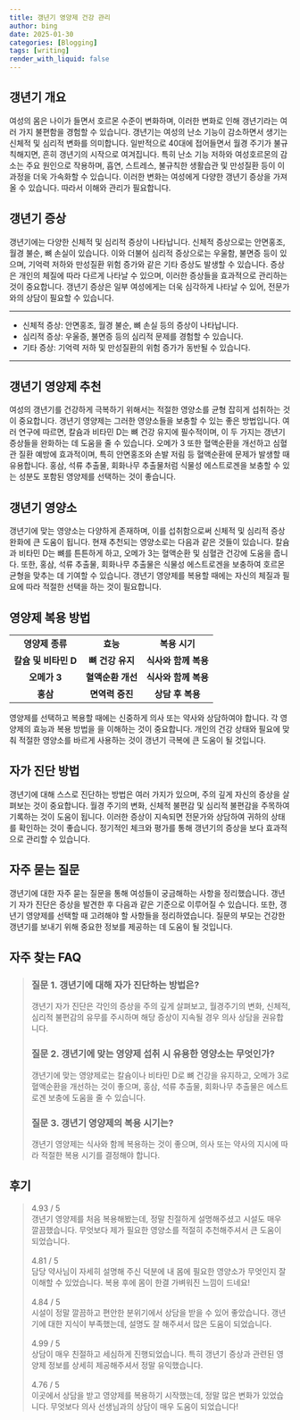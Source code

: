 ```yaml
---
title: 갱년기 영양제 건강 관리
author: bing
date: 2025-01-30
categories: [Blogging]
tags: [writing]
render_with_liquid: false
---
```



<h2 id='갱년기_개요'>갱년기 개요</h2>

<p>여성의 몸은 나이가 들면서 호르몬 수준이 변화하며, 이러한 변화로 인해 갱년기라는 여러 가지 불편함을 경험할 수 있습니다. 갱년기는 여성의 난소 기능이 감소하면서 생기는 신체적 및 심리적 변화를 의미합니다. 일반적으로 40대에 접어들면서 월경 주기가 불규칙해지면, 흔히 갱년기의 시작으로 여겨집니다. 특히 난소 기능 저하와 여성호르몬의 감소는 주요 원인으로 작용하며, 흡연, 스트레스, 불규칙한 생활습관 및 만성질환 등이 이 과정을 더욱 가속화할 수 있습니다. 이러한 변화는 여성에게 다양한 갱년기 증상을 가져올 수 있습니다. 따라서 이해와 관리가 필요합니다.</p>

<h2 id='갱년기 증상'>갱년기 증상</h2>

<p>갱년기에는 다양한 신체적 및 심리적 증상이 나타납니다. 신체적 증상으로는 안면홍조, 월경 불순, 뼈 손실이 있습니다. 이와 더불어 심리적 증상으로는 우울함, 불면증 등이 있으며, 기억력 저하와 만성질환 위험 증가와 같은 기타 증상도 발생할 수 있습니다. 증상은 개인의 체질에 따라 다르게 나타날 수 있으며, 이러한 증상들을 효과적으로 관리하는 것이 중요합니다. 갱년기 증상은 일부 여성에게는 더욱 심각하게 나타날 수 있어, 전문가와의 상담이 필요할 수 있습니다.</p>

<hr />

<ul>
    <li>신체적 증상: 안면홍조, 월경 불순, 뼈 손실 등의 증상이 나타납니다.</li>
    <li>심리적 증상: 우울증, 불면증 등의 심리적 문제를 경험할 수 있습니다.</li>
    <li>기타 증상: 기억력 저하 및 만성질환의 위험 증가가 동반될 수 있습니다.</li>
</ul>

<hr />

<h2 id='갱년기_영양제 추천'>갱년기 영양제 추천</h2>

<p>여성의 갱년기를 건강하게 극복하기 위해서는 적절한 영양소를 균형 잡히게 섭취하는 것이 중요합니다. 갱년기 영양제는 그러한 영양소들을 보충할 수 있는 좋은 방법입니다. 여러 연구에 따르면, 칼슘과 비타민 D는 뼈 건강 유지에 필수적이며, 이 두 가지는 갱년기 증상들을 완화하는 데 도움을 줄 수 있습니다. 오메가 3 또한 혈액순환을 개선하고 심혈관 질환 예방에 효과적이며, 특히 안면홍조와 손발 저림 등 혈액순환에 문제가 발생할 때 유용합니다. 홍삼, 석류 추출물, 회화나무 추출물처럼 식물성 에스트로겐을 보충할 수 있는 성분도 포함된 영양제를 선택하는 것이 좋습니다.</p>

<h2 id='갱년기_영양소'>갱년기 영양소</h2>

<p>갱년기에 맞는 영양소는 다양하게 존재하며, 이를 섭취함으로써 신체적 및 심리적 증상 완화에 큰 도움이 됩니다. 현재 추천되는 영양소로는 다음과 같은 것들이 있습니다. 칼슘과 비타민 D는 뼈를 튼튼하게 하고, 오메가 3는 혈액순환 및 심혈관 건강에 도움을 줍니다. 또한, 홍삼, 석류 추출물, 회화나무 추출물은 식물성 에스트로겐을 보충하여 호르몬 균형을 맞추는 데 기여할 수 있습니다. 갱년기 영양제를 복용할 때에는 자신의 체질과 필요에 따라 적절한 선택을 하는 것이 필요합니다.</p>

<h2 id='영양제 복용_방법'>영양제 복용 방법</h2>

<table>
    <tr>
        <td style="text-align: center; height: 17px;"><b>영양제 종류</b></td>
        <td style="text-align: center; height: 17px;"><b>효능</b></td>
        <td style="text-align: center; height: 17px;"><b>복용 시기</b></td>
    </tr>
    <tr>
        <td style="text-align: center; height: 17px;"><b>칼슘 및 비타민 D</b></td>
        <td style="text-align: center; height: 17px;"><b>뼈 건강 유지</b></td>
        <td style="text-align: center; height: 17px;"><b>식사와 함께 복용</b></td>
    </tr>
    <tr>
        <td style="text-align: center; height: 17px;"><b>오메가 3</b></td>
        <td style="text-align: center; height: 17px;"><b>혈액순환 개선</b></td>
        <td style="text-align: center; height: 17px;"><b>식사와 함께 복용</b></td>
    </tr>
    <tr>
        <td style="text-align: center; height: 17px;"><b>홍삼</b></td>
        <td style="text-align: center; height: 17px;"><b>면역력 증진</b></td>
        <td style="text-align: center; height: 17px;"><b>상담 후 복용</b></td>
    </tr>
</table>

<p>영양제를 선택하고 복용할 때에는 신중하게 의사 또는 약사와 상담하여야 합니다. 각 영양제의 효능과 복용 방법을 을 이해하는 것이 중요합니다. 개인의 건강 상태와 필요에 맞춰 적절한 영양소를 바르게 사용하는 것이 갱년기 극복에 큰 도움이 될 것입니다.</p>

<h2 id='자가 진단_방법'>자가 진단 방법</h2>

<p>갱년기에 대해 스스로 진단하는 방법은 여러 가지가 있으며, 주의 깊게 자신의 증상을 살펴보는 것이 중요합니다. 월경 주기의 변화, 신체적 불편감 및 심리적 불편감을 주목하여 기록하는 것이 도움이 됩니다. 이러한 증상이 지속되면 전문가와 상담하여 귀하의 상태를 확인하는 것이 좋습니다. 정기적인 체크와 평가를 통해 갱년기의 증상을 보다 효과적으로 관리할 수 있습니다.</p>

<h2 id='자주 묻는 질문'>자주 묻는 질문</h2>

<p>갱년기에 대한 자주 묻는 질문을 통해 여성들이 궁금해하는 사항을 정리했습니다. 갱년기 자가 진단은 증상을 발견한 후 다음과 같은 기준으로 이루어질 수 있습니다. 또한, 갱년기 영양제를 선택할 때 고려해야 할 사항들을 정리하였습니다. 질문의 부모는 건강한 갱년기를 보내기 위해 중요한 정보를 제공하는 데 도움이 될 것입니다.</p>


<h2 id='자주_찾는_FAQ'>자주 찾는 FAQ</h2>
<div itemscope="" itemtype="https://schema.org/FAQPage"> 
<blockquote> 
<div itemscope="" itemprop="mainEntity" itemtype="https://schema.org/Question"> 
<h3 itemprop="name">질문 1. 갱년기에 대해 자가 진단하는 방법은?</h3> 
<div itemscope="" itemprop="acceptedAnswer" itemtype="https://schema.org/Answer"> 
<span itemprop="text"> 
<p>갱년기 자가 진단은 각인의 증상을 주의 깊게 살펴보고, 월경주기의 변화, 신체적, 심리적 불편감의 유무를 주시하며 해당 증상이 지속될 경우 의사 상담을 권유합니다.</p> 
</span> 
</div> 
</div> 

<div itemscope="" itemprop="mainEntity" itemtype="https://schema.org/Question"> 
<h3 itemprop="name">질문 2. 갱년기에 맞는 영양제 섭취 시 유용한 영양소는 무엇인가?</h3> 
<div itemscope="" itemprop="acceptedAnswer" itemtype="https://schema.org/Answer"> 
<span itemprop="text"> 
<p>갱년기에 맞는 영양제로는 칼슘이나 비타민 D로 뼈 건강을 유지하고, 오메가 3로 혈액순환을 개선하는 것이 좋으며, 홍삼, 석류 추출물, 회화나무 추출물은 에스트로겐 보충에 도움을 줄 수 있습니다.</p> 
</span> 
</div> 
</div> 

<div itemscope="" itemprop="mainEntity" itemtype="https://schema.org/Question"> 
<h3 itemprop="name">질문 3. 갱년기 영양제의 복용 시기는?</h3> 
<div itemscope="" itemprop="acceptedAnswer" itemtype="https://schema.org/Answer"> 
<span itemprop="text"> 
<p>갱년기 영양제는 식사와 함께 복용하는 것이 좋으며, 의사 또는 약사의 지시에 따라 적절한 복용 시기를 결정해야 합니다.</p> 
</span> 
</div> 
</div> 
</blockquote> 
</div>
<h2 id='후기'>후기</h2>
<div itemscope itemtype="https://schema.org/Product">
  <blockquote>
  <div itemprop="review" itemscope itemtype="https://schema.org/Review">
      <div itemprop="reviewRating" itemscope itemtype="https://schema.org/Rating"> <span itemprop="ratingValue">4.93</span> / <span itemprop="bestRating">5</span> </div>
      <span itemprop="reviewBody">갱년기 영양제를 처음 복용해봤는데, 정말 친절하게 설명해주셨고 시설도 매우 깔끔했습니다. 무엇보다 제가 필요한 영양소를 적절히 추천해주셔서 큰 도움이 되었습니다.</span>
  </div>
  <br>
  <div itemprop="review" itemscope itemtype="https://schema.org/Review">
      <div itemprop="reviewRating" itemscope itemtype="https://schema.org/Rating"> <span itemprop="ratingValue">4.81</span> / <span itemprop="bestRating">5</span> </div>
      <span itemprop="reviewBody">담당 약사님이 자세히 설명해 주신 덕분에 내 몸에 필요한 영양소가 무엇인지 잘 이해할 수 있었습니다. 복용 후에 몸이 한결 가벼워진 느낌이 드네요!</span>
  </div>
  <br>
  <div itemprop="review" itemscope itemtype="https://schema.org/Review">
      <div itemprop="reviewRating" itemscope itemtype="https://schema.org/Rating"> <span itemprop="ratingValue">4.84</span> / <span itemprop="bestRating">5</span> </div>
      <span itemprop="reviewBody">시설이 정말 깔끔하고 편안한 분위기에서 상담을 받을 수 있어 좋았습니다. 갱년기에 대한 지식이 부족했는데, 설명도 잘 해주셔서 많은 도움이 되었습니다.</span>
  </div>
  <br>
  <div itemprop="review" itemscope itemtype="https://schema.org/Review">
      <div itemprop="reviewRating" itemscope itemtype="https://schema.org/Rating"> <span itemprop="ratingValue">4.99</span> / <span itemprop="bestRating">5</span> </div>
      <span itemprop="reviewBody">상담이 매우 친절하고 세심하게 진행되었습니다. 특히 갱년기 증상과 관련된 영양제 정보를 상세히 제공해주셔서 정말 유익했습니다.</span>
  </div>
  <br>
  <div itemprop="review" itemscope itemtype="https://schema.org/Review">
      <div itemprop="reviewRating" itemscope itemtype="https://schema.org/Rating"> <span itemprop="ratingValue">4.76</span> / <span itemprop="bestRating">5</span> </div>
      <span itemprop="reviewBody">이곳에서 상담을 받고 영양제를 복용하기 시작했는데, 정말 많은 변화가 있었습니다. 무엇보다 의사 선생님과의 상담이 매우 도움이 되었습니다!</span>
  </div>
  </blockquote>
</div>
